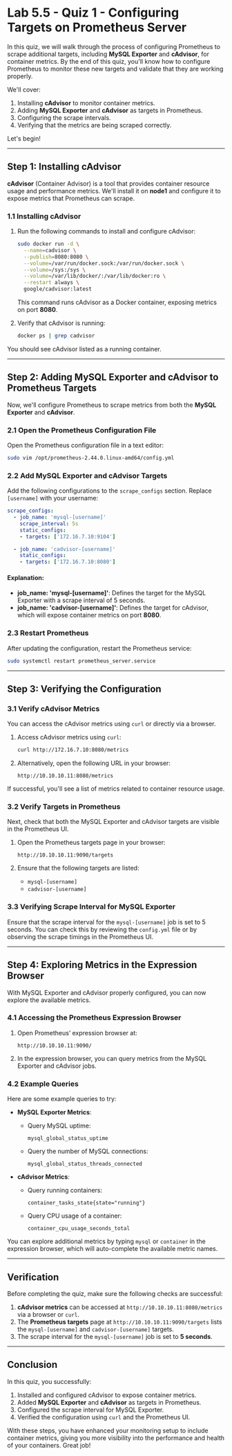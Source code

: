 # Lab 5.5 - Quiz 1 - Configuring Targets on Prometheus Server

In this quiz, we will walk through the process of configuring Prometheus to scrape additional targets, including **MySQL Exporter** and **cAdvisor**, for container metrics. By the end of this quiz, you'll know how to configure Prometheus to monitor these new targets and validate that they are working properly.

We'll cover:
1. Installing **cAdvisor** to monitor container metrics.
2. Adding **MySQL Exporter** and **cAdvisor** as targets in Prometheus.
3. Configuring the scrape intervals.
4. Verifying that the metrics are being scraped correctly.

Let's begin!

---

## Step 1: Installing cAdvisor

**cAdvisor** (Container Advisor) is a tool that provides container resource usage and performance metrics. We'll install it on **node1** and configure it to expose metrics that Prometheus can scrape.

### 1.1 Installing cAdvisor

1. Run the following commands to install and configure cAdvisor:

   ```bash
   sudo docker run -d \
     --name=cadvisor \
     --publish=8080:8080 \
     --volume=/var/run/docker.sock:/var/run/docker.sock \
     --volume=/sys:/sys \
     --volume=/var/lib/docker/:/var/lib/docker:ro \
     --restart always \
     google/cadvisor:latest
   ```

   This command runs cAdvisor as a Docker container, exposing metrics on port **8080**.

2. Verify that cAdvisor is running:

   ```bash
   docker ps | grep cadvisor
   ```

You should see cAdvisor listed as a running container.

---

## Step 2: Adding MySQL Exporter and cAdvisor to Prometheus Targets

Now, we'll configure Prometheus to scrape metrics from both the **MySQL Exporter** and **cAdvisor**.

### 2.1 Open the Prometheus Configuration File

Open the Prometheus configuration file in a text editor:

```bash
sudo vim /opt/prometheus-2.44.0.linux-amd64/config.yml
```

### 2.2 Add MySQL Exporter and cAdvisor Targets

Add the following configurations to the `scrape_configs` section. Replace `[username]` with your username:

```yaml
scrape_configs:
  - job_name: 'mysql-[username]'
    scrape_interval: 5s
    static_configs:
    - targets: ['172.16.7.10:9104']

  - job_name: 'cadvisor-[username]'
    static_configs:
    - targets: ['172.16.7.10:8080']
```

#### Explanation:
- **job_name: 'mysql-[username]'**: Defines the target for the MySQL Exporter with a scrape interval of 5 seconds.
- **job_name: 'cadvisor-[username]'**: Defines the target for cAdvisor, which will expose container metrics on port **8080**.

### 2.3 Restart Prometheus

After updating the configuration, restart the Prometheus service:

```bash
sudo systemctl restart prometheus_server.service
```

---

## Step 3: Verifying the Configuration

### 3.1 Verify cAdvisor Metrics

You can access the cAdvisor metrics using `curl` or directly via a browser.

1. Access cAdvisor metrics using `curl`:

   ```bash
   curl http://172.16.7.10:8080/metrics
   ```

2. Alternatively, open the following URL in your browser:

   ```
   http://10.10.10.11:8080/metrics
   ```

If successful, you'll see a list of metrics related to container resource usage.

### 3.2 Verify Targets in Prometheus

Next, check that both the MySQL Exporter and cAdvisor targets are visible in the Prometheus UI.

1. Open the Prometheus targets page in your browser:

   ```
   http://10.10.10.11:9090/targets
   ```

2. Ensure that the following targets are listed:
   - `mysql-[username]`
   - `cadvisor-[username]`

### 3.3 Verifying Scrape Interval for MySQL Exporter

Ensure that the scrape interval for the `mysql-[username]` job is set to 5 seconds. You can check this by reviewing the `config.yml` file or by observing the scrape timings in the Prometheus UI.

---

## Step 4: Exploring Metrics in the Expression Browser

With MySQL Exporter and cAdvisor properly configured, you can now explore the available metrics.

### 4.1 Accessing the Prometheus Expression Browser

1. Open Prometheus’ expression browser at:

   ```
   http://10.10.10.11:9090/
   ```

2. In the expression browser, you can query metrics from the MySQL Exporter and cAdvisor jobs.

### 4.2 Example Queries

Here are some example queries to try:

- **MySQL Exporter Metrics**:
  - Query MySQL uptime:
    ```
    mysql_global_status_uptime
    ```

  - Query the number of MySQL connections:
    ```
    mysql_global_status_threads_connected
    ```

- **cAdvisor Metrics**:
  - Query running containers:
    ```
    container_tasks_state{state="running"}
    ```

  - Query CPU usage of a container:
    ```
    container_cpu_usage_seconds_total
    ```

You can explore additional metrics by typing `mysql` or `container` in the expression browser, which will auto-complete the available metric names.

---

## Verification

Before completing the quiz, make sure the following checks are successful:

1. **cAdvisor metrics** can be accessed at `http://10.10.10.11:8080/metrics` via a browser or `curl`.
2. The **Prometheus targets** page at `http://10.10.10.11:9090/targets` lists the `mysql-[username]` and `cadvisor-[username]` targets.
3. The scrape interval for the `mysql-[username]` job is set to **5 seconds**.

---

## Conclusion

In this quiz, you successfully:
1. Installed and configured cAdvisor to expose container metrics.
2. Added **MySQL Exporter** and **cAdvisor** as targets in Prometheus.
3. Configured the scrape interval for MySQL Exporter.
4. Verified the configuration using `curl` and the Prometheus UI.

With these steps, you have enhanced your monitoring setup to include container metrics, giving you more visibility into the performance and health of your containers. Great job!